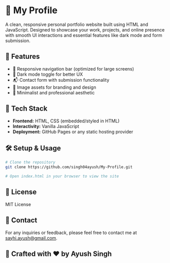 # 💼 My Profile

A clean, responsive personal portfolio website built using HTML and JavaScript. Designed to showcase your work, projects, and online presence with smooth UI interactions and essential features like dark mode and form submission.

## 🚀 Features

- 🧭 Responsive navigation bar (optimized for large screens)
- 🌙 Dark mode toggle for better UX
- 📬 Contact form with submission functionality
- 📸 Image assets for branding and design
- 🎨 Minimalist and professional aesthetic

## 📁 Tech Stack

- **Frontend:** HTML, CSS (embedded/styled in HTML)
- **Interactivity:** Vanilla JavaScript
- **Deployment:** GitHub Pages or any static hosting provider

## 🛠️ Setup & Usage

```bash
# Clone the repository
git clone https://github.com/singh04ayush/My-Profile.git

# Open index.html in your browser to view the site
```

## 📝 License

MIT License

## 📝 Contact

For any inquiries or feedback, please feel free to contact me at sayhi.ayush@gmail.com.

## 📝 Crafted with ❤️ by Ayush Singh
